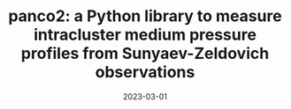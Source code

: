 ---
title: "panco2: a Python library to measure intracluster medium pressure profiles from Sunyaev-Zeldovich observations"
collection: publications
permalink: /publication/2023-03-01-panco2-a-Python-library-to-measure-intracluster-medium-pressure-profiles-from-Sunyaev-Zeldovich-observations
date: 2023-03-01
venue: 'The Open Journal of Astrophysics'
citation: ' Florian K\&apos;eruzor\&apos;e,  Fr{\&apos;e}d{\&apos;e}ric Mayet,  Emmanuel Artis et al., &quot;panco2: a Python library to measure intracluster medium pressure profiles from Sunyaev-Zeldovich observations.&quot; The Open Journal of Astrophysics, 2023.'
---